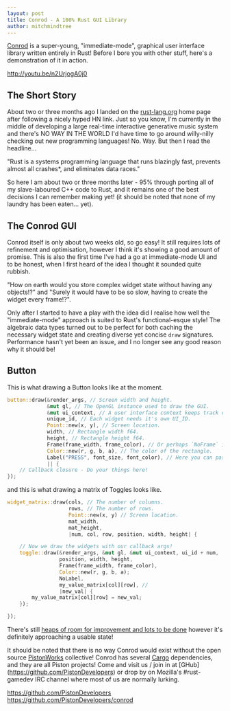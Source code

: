 ```yaml
---
layout: post
title: Conrod - A 100% Rust GUI Library
author: mitchmindtree
---
```


[Conrod](https://github.com/PistonDevelopers/conrod) is a super-young, "immediate-mode", graphical user interface library written entirely in Rust! Before I bore you with other stuff, here's a demonstration of it in action.

http://youtu.be/n2UrjogA0j0

The Short Story
---------------

About two or three months ago I landed on the [rust-lang.org](http://www.rust-lang.org/) home page after following a nicely hyped HN link. Just so you know, I'm currently in the middle of developing a large real-time interactive generative music system and there's NO WAY IN THE WORLD I'd have time to go around willy-nilly checking out new programming languages! No. Way. But then I read the headline...

"Rust is a systems programming language that runs blazingly fast, prevents almost all crashes*, and eliminates data races."

So here I am about two or three months later - 95% through porting all of my slave-laboured C++ code to Rust, and it remains one of the best decisions I can remember making yet! (it should be noted that none of my laundry has been eaten... yet).

The Conrod GUI
--------------

Conrod itself is only about two weeks old, so go easy! It still requires lots of refinement and optimisation, however I think it's showing a good amount of promise. This is also the first time I've had a go at immediate-mode UI and to be honest, when I first heard of the idea I thought it sounded quite rubbish.

"How on earth would you store complex widget state without having any objects!?" and "Surely it would have to be so slow, having to create the widget every frame!?".

Only after I started to have a play with the idea did I realise how well the "immediate-mode" approach is suited to Rust's functional-esque style! The algebraic data types turned out to be perfect for both caching the necessary widget state and creating diverse yet concise `draw` signatures. Performance hasn't yet been an issue, and I no longer see any good reason why it should be!

Button
------

This is what drawing a Button looks like at the moment.

```Rust
button::draw(&render_args, // Screen width and height.
             &mut gl, // The OpenGL instance used to draw the GUI.
             &mut ui_context, // A user interface context keeps track of state.
             unique_id, // Each widget needs it's own UI_ID.
             Point::new(x, y), // Screen location.
             width, // Rectangle width f64.
             height, // Rectangle height f64.
             Frame(frame_width, frame_color), // Or perhaps `NoFrame` if you don't want one.
             Color::new(r, g, b, a), // The color of the rectangle.
             Label("PRESS", font_size, font_color), // Here you can pass Label(...) or NoLabel.
             || {
    // Callback closure - Do your things here!
});

```

and this is what drawing a matrix of Toggles looks like.

```Rust
widget_matrix::draw(cols, // The number of columns.
                    rows, // The number of rows.
                    Point::new(x, y) // Screen location.
                    mat_width,
                    mat_height,
                    |num, col, row, position, width, height| {

    // Now we draw the widgets with our callback args!
    toggle::draw(&render_args, &mut gl, &mut ui_context, ui_id + num,
                 position, width, height,
                 Frame(frame_width, frame_color),
                 Color::new(r, g, b, a);
                 NoLabel,
                 my_value_matrix[col][row], // 
                 |new_val| {
        my_value_matrix[col][row] = new_val;
    });

});
```

There's still [heaps of room for improvement and lots to be done](https://github.com/PistonDevelopers/conrod/issues) however it's definitely approaching a usable state!

It should be noted that there is no way Conrod would exist without the open source [PistonWorks](https://github.com/PistonDevelopers) collective! Conrod has several [Cargo](http://crates.io/) dependencies, and they are all Piston projects! Come and visit us / join in at [GHub] (https://github.com/PistonDevelopers) or drop by on Mozilla's #rust-gamedev IRC channel where most of us are normally lurking.

https://github.com/PistonDevelopers
https://github.com/PistonDevelopers/conrod

